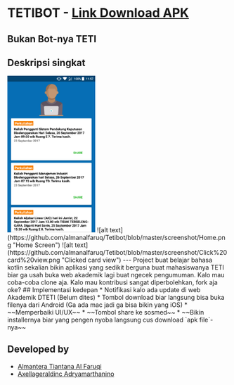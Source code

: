 # TETIBOT - [Link Download APK](https://github.com/almanalfaruq/Tetibot/releases/)
## Bukan Bot-nya TETI
## Deskripsi singkat
<img src="https://github.com/almanalfaruq/Tetibot/blob/master/screenshot/Home.png " alt="Home Screen" width="200">
![alt text](https://github.com/almanalfaruq/Tetibot/blob/master/screenshot/Home.png "Home Screen")
![alt text](https://github.com/almanalfaruq/Tetibot/blob/master/screenshot/Click%20card%20view.png "Clicked card view")
---
Project buat belajar bahasa kotlin sekalian bikin aplikasi yang sedikit berguna buat mahasiswanya TETI biar ga usah buka web akademik lagi buat ngecek pengumuman. Kalo mau coba-coba clone aja. Kalo mau kontribusi sangat diperbolehkan, fork aja oke?
## Implementasi kedepan
* Notifikasi kalo ada update di web Akademik DTETI (Belum dites)
* Tombol download biar langsung bisa buka filenya dari Android (Ga ada mac jadi ga bisa bikin yang iOS)
* ~~Memperbaiki UI/UX~~
* ~~Tombol share ke sosmed~~
* ~~Bikin installernya biar yang pengen nyoba langsung cus download `apk file`-nya~~

## Developed by
* [Almantera Tiantana Al Faruqi](https://www.instagram.com/almanalfaruq/ "IG-nya Alman")
* [Axellageraldinc Adryamarthanino](https://www.instagram.com/axellageraldinc/ "IG-nya Axell")

